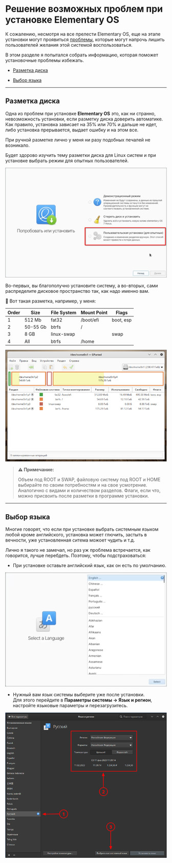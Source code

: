# Решение возможных проблем при установке Elementary OS

К сожалению, несмотря на все прелести Elementary OS, еще на этапе установки могут проявиться [проблемы](https://youtu.be/NPx8aH6oS14), которые могут напрочь лишить пользователей желания этой системой воспользоваться.

В этом разделе я попытался собрать информацию, которая поможет установочные проблемы избежать.

* [Разметка диска](#разметка-диска)

* [Выбор языка](#выбор-языка)

---

## Разметка диска

Одна из проблем при установке **Elementary OS** это, как ни странно, невозможность установки, если разметку диска доверить автоматике. Как правило, установка зависает на 35% или 70% и дальше не идет, либо установка прерывается, выдает ошибку и на этом все.

При ручной разметке лично у меня ни разу подобных печалей не возникало.

Будет здорово изучить тему разметки диска для Linux систем и при установке выбрать режим для опытных пользователей.

![эксперт](https://github.com/ded-ared/eos-all-about/blob/main/images/partition.png)

Во-первых, вы благополучно установите систему, а во-вторых, сами распределите дисковое пространство так, как надо именно вам.

🔵 Вот такая разметка, например, у меня:

| Order | Size     | File System | Mount Point | Flags     |
|-------|----------|-------------|-------------|-----------|
| 1     | 512 Mb   | fat32       | /boot/efi   | boot, esp |
| 2     | 50-55 Gb | btrfs       | /           |           |
| 3     | 8 GB     | linux-swap  |             | swap      |
| 4     | All      | btrfs       | /home       |           |

![gparted](https://github.com/ded-ared/eos-all-about/blob/main/images/gparted-disk-partition.png)

> **⚠️ Примечание:**
>
>Объем под ROOT и SWAP, файловую систему под ROOT и HOME выбирайте по своим потребностям и на свое усмотрение. Аналогично с видами и количеством разделов. Флаги, если что, можно присвоить после разметки в программе установки.
>

---

## Выбор языка

Многие говорят, что если при установке выбрать системным языком любой кроме английского, установка может глючить, застыть в вечности, уже установленная ситема можоет чудить и т.д.

Лично я такого не замечал, но раз уж проблема встречается, как говорится, лучше перебдеть. Поэтому, чтобы подстраховаться:

* При установке оставьте английский язык, как он есть по умолчанию.

![lang-before](https://github.com/ded-ared/eos-all-about/blob/main/images/language-before.png)

* Нужный вам язык системы выберите уже после установки.   
  Для этого перейдите в **Параметры системы → Язык и регион**, настройте языковые параметры и перезагрузитесь.

![lang-after](https://github.com/ded-ared/eos-all-about/blob/main/images/language-after.png)
